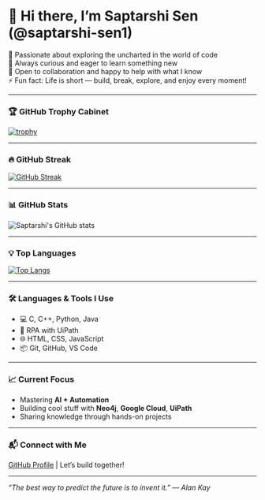 # 👋 Hi there, I’m Saptarshi Sen (@saptarshi-sen1)

🚀 Passionate about exploring the uncharted in the world of code  
👀 Always curious and eager to learn something new  
🤝 Open to collaboration and happy to help with what I know  
⚡ Fun fact: Life is short — build, break, explore, and enjoy every moment!

---

### 🏆 GitHub Trophy Cabinet

[![trophy](https://github-profile-trophy.vercel.app/?username=saptarshi-sen1&theme=radical&no-bg=true&no-frame=true&column=7)](https://github.com/ryo-ma/github-profile-trophy)

---

### 🔥 GitHub Streak

[![GitHub Streak](https://streak-stats.demolab.com?user=saptarshi-sen1&theme=dracula&hide_border=true)](https://git.io/streak-stats)


---

### 📊 GitHub Stats

![Saptarshi's GitHub stats](https://github-readme-stats.vercel.app/api?username=saptarshi-sen1&show_icons=true&theme=radical&hide_border=true)

---

### 💡 Top Languages

[![Top Langs](https://github-readme-stats.vercel.app/api/top-langs/?username=saptarshi-sen1&layout=compact&theme=radical&hide_border=true)](https://github.com/anuraghazra/github-readme-stats)

---

### 🛠️ Languages & Tools I Use
- 💻 C, C++, Python, Java
- 🤖 RPA with UiPath
- 🌐 HTML, CSS, JavaScript
- 📦 Git, GitHub, VS Code

---

### 📈 Current Focus
- Mastering **AI + Automation**
- Building cool stuff with **Neo4j**, **Google Cloud**, **UiPath**
- Sharing knowledge through hands-on projects

---

### 📬 Connect with Me
[GitHub Profile](https://github.com/saptarshi-sen1) | Let’s build together!

---

_“The best way to predict the future is to invent it.” — Alan Kay_
